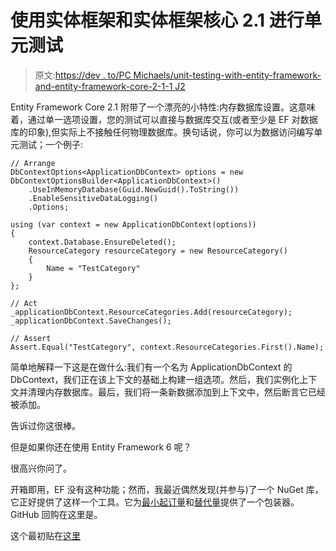 # 使用实体框架和实体框架核心 2.1 进行单元测试

> 原文:[https://dev . to/PC Michaels/unit-testing-with-entity-framework-and-entity-framework-core-2-1-1 J2](https://dev.to/pcmichaels/unit-testing-with-entity-framework-and-entity-framework-core-2-1-1j2)

Entity Framework Core 2.1 附带了一个漂亮的小特性:内存数据库设置。这意味着，通过单一选项设置，您的测试可以直接与数据库交互(或者至少是 EF 对数据库的印象),但实际上不接触任何物理数据库。换句话说，你可以为数据访问编写单元测试；一个例子:

```
// Arrange
DbContextOptions<ApplicationDbContext> options = new DbContextOptionsBuilder<ApplicationDbContext>()
    .UseInMemoryDatabase(Guid.NewGuid().ToString())
    .EnableSensitiveDataLogging()                
    .Options;

using (var context = new ApplicationDbContext(options))
{
    context.Database.EnsureDeleted();
    ResourceCategory resourceCategory = new ResourceCategory()
    {
        Name = "TestCategory"
    }
};

// Act
_applicationDbContext.ResourceCategories.Add(resourceCategory);
_applicationDbContext.SaveChanges();

// Assert                
Assert.Equal("TestCategory", context.ResourceCategories.First().Name); 
```

简单地解释一下这是在做什么:我们有一个名为 ApplicationDbContext 的 DbContext，我们正在该上下文的基础上构建一组选项。然后，我们实例化上下文并清理内存数据库。最后，我们将一条新数据添加到上下文中，然后断言它已经被添加。

告诉过你这很棒。

但是如果你还在使用 Entity Framework 6 呢？

很高兴你问了。

开箱即用，EF 没有这种功能；然而，我最近偶然发现(并参与)了一个 NuGet 库，它正好提供了这样一个工具。它为[最小起订量](https://www.nuget.org/packages/EntityFrameworkMock.Moq/)和[替代量](https://www.nuget.org/packages/EntityFrameworkMock.NSubstitute/)提供了一个包装器。GitHub 回购在这里是。

这个最初贴在[这里](https://www.pmichaels.net/2018/09/16/unit-testing-with-entity-framework-and-entity-framework-core-2-1/)